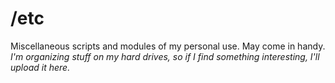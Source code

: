 # /etc


Miscellaneous scripts and modules of my personal use. May come in handy.
*I'm organizing stuff on my hard drives, so if I find something interesting, I'll upload it here.*

